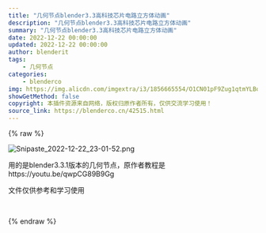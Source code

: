 ```yaml
---
title: "几何节点blender3.3高科技芯片电路立方体动画"
description: "几何节点blender3.3高科技芯片电路立方体动画"
summary: "几何节点blender3.3高科技芯片电路立方体动画"
date: 2022-12-22 00:00:00
updated: 2022-12-22 00:00:00
author: blenderit
tags: 
    - 几何节点
categories:
    - blenderco
img: https://img.alicdn.com/imgextra/i3/1856665554/O1CN01pF9Zug1qtmYLBoRIJ_!!1856665554.png
showGetMethod: false
copyright: 本插件资源来自网络，版权归原作者所有，仅供交流学习使用！
source_link: https://blenderco.cn/42515.html
---
```


{% raw %}
<p><img src="https://img.alicdn.com/imgextra/i3/1856665554/O1CN01pF9Zug1qtmYLBoRIJ_!!1856665554.png" alt="Snipaste_2022-12-22_23-01-52.png"></p><p>用的是blender3.3.1版本的几何节点，原作者教程是https://youtu.be/qwpCG89B9Gg</p><p>文件仅供参考和学习使用</p><p> </p>
<div style="display: none">blenderco</div>
{% endraw %}